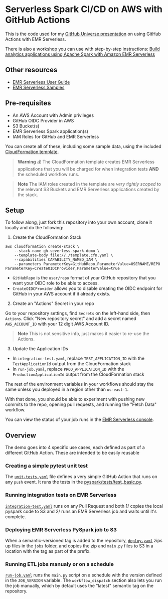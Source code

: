 # Serverless Spark CI/CD on AWS with GitHub Actions

This is the code used for my [GitHub Universe presentation](https://www.youtube.com/watch?v=Ydgk_V4r5jw) on using GitHub Actions with EMR Serverless.

There is also a workshop you can use with step-by-step instructions: [Build analytics applications using Apache Spark with Amazon EMR Serverless](https://catalog.us-east-1.prod.workshops.aws/workshops/87bdf4a6-4356-411f-9b21-f8b7e4d02d4c/en-US)

## Other resources

- [EMR Serverless User Guide](https://docs.aws.amazon.com/emr/latest/EMR-Serverless-UserGuide/emr-serverless.html)
- [EMR Serverless Samples](https://github.com/aws-samples/emr-serverless-samples/)

## Pre-requisites

- An AWS Account with Admin privileges
- GitHub OIDC Provider in AWS
- S3 Bucket(s)
- EMR Serverless Spark application(s)
- IAM Roles for GitHub and EMR Serverless

You can create all of these, including some sample data, using the included [CloudFormation template](template.cfn.yaml).

> **Warning** 💰 The CloudFormation template creates EMR Serverless applications that you will be charged for when integration tests **AND** the scheduled workflow runs.

> **Note** The IAM roles created in the template are _very tightly scoped_ to the relevant S3 Buckets and EMR Serverless applications created by the stack.

## Setup

To follow along, just fork this repository into your own account, clone it locally and do the following:

1. Create the CloudFormation Stack

```shell
aws cloudformation create-stack \
    --stack-name gh-severless-spark-demo \
    --template-body file://./template.cfn.yaml \
    --capabilities CAPABILITY_NAMED_IAM \
    --parameters ParameterKey=GitHubRepo,ParameterValue=USERNAME/REPO ParameterKey=CreateOIDCProvider,ParameterValue=true
```

- `GitHubRepo` is the `user/repo` format of your GitHub repository that you want your OIDC role to be able to access.
- `CreateOIDCProvider` allows you to disable creating the OIDC endpoint for GitHub in your AWS account if it already exists.

2. Create an "Actions" Secret in your repo

Go to your repository settings, find `Secrets` on the left-hand side, then `Actions`. Click "New repository secret" and add a secret named `AWS_ACCOUNT_ID` with your 12 digit AWS Account ID.

> **Note** This is not sensitive info, just makes it easier to re-use the Actions.

3. Update the Application IDs

- In `integration-test.yaml`, replace `TEST_APPLICATION_ID` with the `TestApplicationId` output from the CloudFormation stack
- In `run-job.yaml`, replace `PROD_APPLICATION_ID` with the `ProductionApplicationId` output from the CloudFormation stack

The rest of the environment variables in your workflows should stay the same unless you deployed in a region other than `us-east-1`.

With that done, you should be able to experiment with pushing new commits to the repo, opening pull requests, and running the "Fetch Data" workflow.

You can view the status of your job runs in the [EMR Serverless console](https://console.aws.amazon.com/emr/home#/serverless).

## Overview

The demo goes into 4 specific use cases, each defined as part of a different GitHub Action. These are intended to be easily reusable

### Creating a simple pytest unit test

The [`unit-tests.yaml`](.github/workflows/unit-tests.yaml) file defines a very simple GitHub Action that runs on any `push` event. It runs the tests in the [pyspark/tests/test_basic.py](./pyspark/tests/test_basic.py).

### Running integration tests on EMR Serverless

[`integration-test.yaml`](.github/workflows/integration-test.yaml) runs on any Pull Request and both 1/ copies the local pyspark code to S3 and 2/ runs an EMR Serverless job and waits until it's complete.

### Deploying EMR Serverless PySpark job to S3

When a semantic-versioned tag is added to the repository, [`deploy.yaml`](.github/workflows/deploy.yaml) zips up files in the `jobs` folder, and copies the zip and `main.py` files to S3 in a location with the tag as part of the prefix.

### Running ETL jobs manualy or on a schedule

[`run-job.yaml`](.github/workflows/run-job.yaml) runs the `main.py` script on a schedule with the version defined in the `JOB_VERSION` variable. The `workflow_dispatch` section also lets you run the job manually, which by default uses the "latest" semantic tag on the repository.
